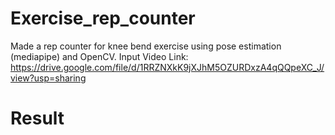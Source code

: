 # Exercise_rep_counter
Made a rep counter for knee bend exercise using pose estimation (mediapipe) and OpenCV.
Input Video Link: https://drive.google.com/file/d/1RRZNXkK9jXJhM5OZURDxzA4qQQpeXC_J/view?usp=sharing

# Result
